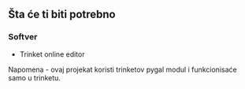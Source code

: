 ## Šta će ti biti potrebno

### Softver

+ Trinket online editor

Napomena - ovaj projekat koristi trinketov pygal modul i funkcionisaće samo u trinketu.
